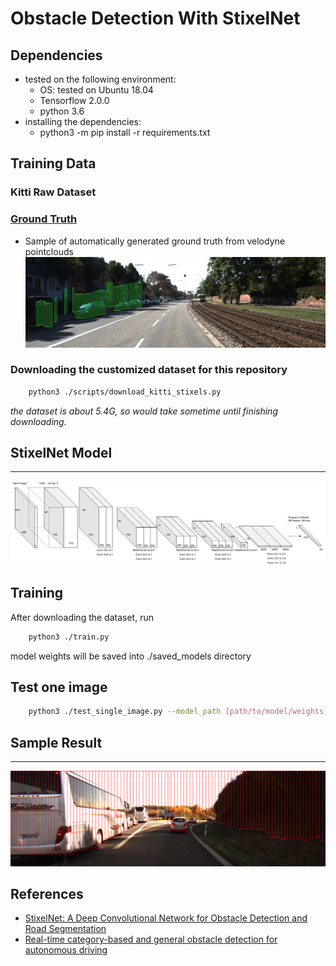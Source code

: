 # Obstacle Detection With StixelNet #

## Dependencies ##
- tested on the following environment:
  + OS: tested on Ubuntu 18.04
  + Tensorflow 2.0.0
  + python 3.6
- installing the dependencies:
  + python3 -m pip install -r requirements.txt

## Training Data  ##
### Kitti Raw Dataset ###

### [Ground Truth](https://sites.google.com/view/danlevi/datasets)
- Sample of automatically generated ground truth from velodyne pointclouds
![Sample](./docs/images/sample_ground_truth.jpg)

### Downloading the customized dataset for this repository ###

```bash
    python3 ./scripts/download_kitti_stixels.py
```
*the dataset is about 5.4G, so would take sometime until finishing downloading.*

## StixelNet Model ##
***

![StixelNet](./docs/images/network.png)

## Training ##
After downloading the dataset, run
```bash
    python3 ./train.py
```
model weights will be saved into ./saved_models directory

## Test one image ##
```bash
    python3 ./test_single_image.py --model_path [path/to/model/weights]
```

## Sample Result ##
***

![Sample Result](./docs/images/sample_result.png)

## References ##
- [StixelNet: A Deep Convolutional Network for Obstacle Detection and Road Segmentation](http://www.bmva.org/bmvc/2015/papers/paper109/paper109.pdf)
- [Real-time category-based and general obstacle detection for autonomous driving](http://openaccess.thecvf.com/content_ICCV_2017_workshops/papers/w3/Garnett_Real-Time_Category-Based_and_ICCV_2017_paper.pdf)
